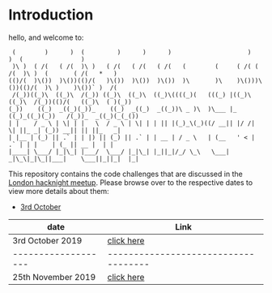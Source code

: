 Introduction
=============

hello, and welcome to:

```
 (        )      )  (         )      )      )                     )    )  (                )          
 )\ )  ( /(   ( /(  )\ )   ( /(   ( /(   ( /(   (        (     ( /( ( /(  )\ )  (       ( /(   *   )  
(()/(  )\())  )\())(()/(   )\())  )\())  )\())  )\       )\    )\()))\())(()/(  )\ )    )\())` )  /(  
 /(_))((_)\  ((_)\  /(_)) ((_)\  ((_)\  ((_)\((((_)(   (((_) |((_)\((_)\  /(_))(()/(   ((_)\  ( )(_)) 
(_))    ((_)  _((_)(_))_    ((_)  _((_)  _((_))\ _ )\  )\___ |_ ((_)_((_)(_))   /(_))_  _((_)(_(_())  
| |    / _ \ | \| | |   \  / _ \ | \| | | || |(_)_\(_)((/ __|| |/ /| \| ||_ _| (_)) __|| || ||_   _|  
| |__ | (_) || .` | | |) || (_) || .` | | __ | / _ \   | (__   ' < | .` | | |    | (_ || __ |  | |    
|____| \___/ |_|\_| |___/  \___/ |_|\_| |_||_|/_/ \_\   \___| _|\_\|_|\_||___|    \___||_||_|  |_|    
```


This repository contains the code challenges that are discussed in the [London hacknight meetup](https://www.meetup.com/West-London-Hack-Night/). Please browse over to the respective dates to view more details about them:

- [3rd October](oct-3.md)

| date                |     Link                             |
| ------------------- | ------------------------------------ |
|  3rd October 2019   | [click here](oct-3.md)               |
| ------------------- | ------------------------------------ |
|  25th November 2019 | [click here](19-nov-25.md)           |




